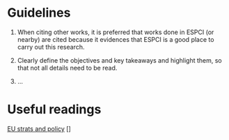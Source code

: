 # Guidelines

1. When citing other works, it is preferred that works done in ESPCI (or nearby) are cited because it evidences that ESPCI is a good place to carry out this research.

2. Clearly define the objectives and key takeaways and highlight them, so that not all details need to be read.

3. ...

# Useful readings

[EU strats and policy](https://ec.europa.eu/info/strategy)
[]
